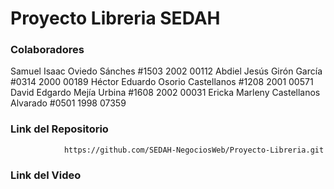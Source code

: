 # Proyecto Libreria SEDAH

### Colaboradores
  Samuel Isaac Oviedo Sánches #1503 2002 00112
  Abdiel Jesús Girón García #0314 2000 00189
  Héctor Eduardo Osorio Castellanos #1208 2001 00571
  David Edgardo Mejía Urbina #1608 2002 00031
  Ericka Marleny Castellanos Alvarado #0501 1998 07359


### Link del Repositorio
		
	    	    https://github.com/SEDAH-NegociosWeb/Proyecto-Libreria.git 

### Link del Video
                        
